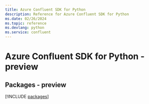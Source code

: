 ```yaml
---
title: Azure Confluent SDK for Python
description: Reference for Azure Confluent SDK for Python
ms.date: 02/26/2024
ms.topic: reference
ms.devlang: python
ms.service: confluent
---
```

# Azure Confluent SDK for Python - preview
## Packages - preview
[!INCLUDE [packages](confluent-index.md)]